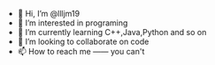 - 👋 Hi, I’m @llljm19
- 👀 I’m interested in programing
- 🌱 I’m currently learning C++,Java,Python and so on
- 💞️ I’m looking to collaborate on code
- 📫 How to reach me —— you can't

<!---
llljm19/llljm19 is a ✨ special ✨ repository because its `README.md` (this file) appears on your GitHub profile.
You can click the Preview link to take a look at your changes.
--->
